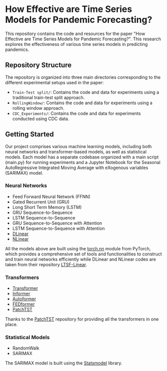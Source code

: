 # How Effective are Time Series Models for Pandemic Forecasting?

This repository contains the code and resources for the paper "How Effective are Time Series Models for Pandemic Forecasting?". This research explores the effectiveness of various time series models in predicting pandemics. 

## Repository Structure
The repository is organized into three main directories corresponding to the different experimental setups used in the paper:
- `Train-Test split/`: Contains the code and data for experiments using a traditional train-test split approach.
- `RollingWindow/`: Contains the code and data for experiments using a rolling window approach.
- `CDC_Experiments/`: Contains the code and data for experiments conducted using CDC data.

## Getting Started
Our project comprises various machine learning models, including both neural networks and transformer-based models, as well as statistical models. Each model has a separate codebase organized with a main script (main.py) for running experiments and a Jupyter Notebook for the Seasonal AutoRegressive Integrated Moving Average with eXogenous variables (SARIMAX) model.

### Neural Networks
- Feed Forward Neural Network (FFNN)
- Gated Recurrent Unit (GRU)
- Long Short Term Memory (LSTM)
- GRU Sequence-to-Sequence
- LSTM Sequence-to-Sequence
- GRU Sequence-to-Sequence with Attention
- LSTM Sequence-to-Sequence with Attention
- [DLinear](https://arxiv.org/abs/2205.13504)
- [NLinear](https://arxiv.org/abs/2205.13504)
  
All the models above are built using the [torch.nn](https://pytorch.org/docs/stable/nn.html) module from PyTorch, which provides a comprehensive set of tools and functionalities to construct and train neural networks efficiently while DLinear and NLinear codes are taken from their repository [LTSF-Linear](https://github.com/cure-lab/LTSF-Linear).
### Transformers
- [Transformer](https://arxiv.org/abs/1706.03762)
- [Informer](https://arxiv.org/abs/2012.07436)
- [Autoformer](https://arxiv.org/abs/2106.13008)
- [FEDformer](https://arxiv.org/abs/2201.12740)
- [PatchTST](https://arxiv.org/abs/2211.14730)

Thanks to the [PatchTST](https://github.com/yuqinie98/PatchTST) repository for providing all the transformers in one place.
### Statistical Models
- RandomWalk
- SARIMAX

The SARIMAX model is built using the [Statsmodel](https://www.statsmodels.org/stable/index.html) library.
